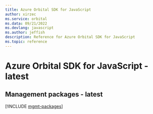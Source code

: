 ```yaml
---
title: Azure Orbital SDK for JavaScript
author: xirzec
ms.service: orbital
ms.data: 09/21/2022
ms.devlang: javascript
ms.author: jeffish
description: Reference for Azure Orbital SDK for JavaScript
ms.topic: reference
---
```

# Azure Orbital SDK for JavaScript - latest

## Management packages - latest
[!INCLUDE [mgmt-packages](orbital-mgmt-index.md)]